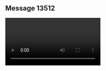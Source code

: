 ## Message 13512



![Video](https://data.iron-swords.co.il/2024/November/06/https://data.iron-swords.co.il/2024/November/06/13512/13512_media.mp4)
